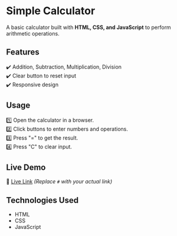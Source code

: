 # Simple Calculator  
A basic calculator built with **HTML, CSS, and JavaScript** to perform arithmetic operations.  

## Features  
✔️ Addition, Subtraction, Multiplication, Division  
✔️ Clear button to reset input  
✔️ Responsive design  

## Usage  
1️⃣ Open the calculator in a browser.  
2️⃣ Click buttons to enter numbers and operations.  
3️⃣ Press "=" to get the result.  
4️⃣ Press "C" to clear input.  

## Live Demo  
🔗 [Live Link]() *(Replace `#` with your actual link)*  

## Technologies Used  
- HTML  
- CSS  
- JavaScript  
